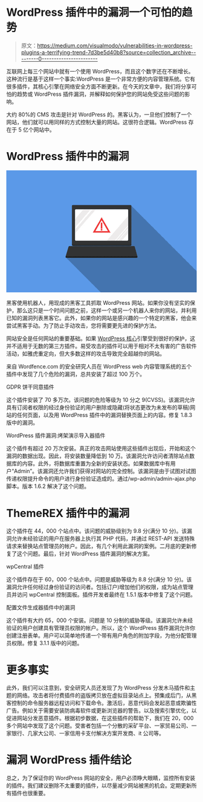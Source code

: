 # WordPress 插件中的漏洞一个可怕的趋势

> 原文：<https://medium.com/visualmodo/vulnerabilities-in-wordpress-plugins-a-terrifying-trend-7d3be5d40b8?source=collection_archive---------0----------------------->

互联网上每三个网站中就有一个使用 WordPress，而且这个数字还在不断增长。这种流行是基于这样一个事实:WordPress 是一个非常方便的内容管理系统。它有很多插件，其核心引擎在网络安全方面不断更新。在今天的文章中，我们将分享可怕的趋势或 WordPress 插件漏洞，并解释如何保护您的网站免受这些问题的影响。

大约 80%的 CMS 攻击是针对 WordPress 的。黑客认为，一旦他们控制了一个网站，他们就可以用同样的方式控制大量的网站。这很符合逻辑。WordPress 存在于 5 亿个网站中。

# WordPress 插件中的漏洞

![](img/8227cbd52052df89effd79d12a1894af.png)

黑客使用机器人，用现成的黑客工具抓取 WordPress 网站。如果你没有坚实的保护，那么这只是一个时间问题之前，这样一个或另一个机器人来你的网站，并利用已知的漏洞列表黑客它。此外，如果你的网站是感兴趣的一个特定的黑客，他会来尝试黑客手动。为了防止手动攻击，您将需要更先进的保护方法。

网站安全是任何网站的重要基础。如果 [WordPress 核心](https://visualmodo.com/top-wordpress-photo-gallery-plugins-developers-can-use-to-wow-visitors-in-2020/)引擎受到很好的保护，这并不适用于无数的第三方插件。易受攻击的插件可以用于相对不太有害的广告软件活动，如雅虎重定向，但大多数这样的攻击导致完全超越你的网站。

来自 Wordfence.com 的安全研究人员在 WordPress web 内容管理系统的五个插件中发现了几个危险的漏洞，总共安装了超过 100 万个。

GDPR 饼干同意插件

这个插件安装了 70 多万次。该问题的危险等级为 10 分之 9(CVSS)。该漏洞允许具有订阅者权限的经过身份验证的用户删除或隐藏(将状态更改为未发布的草稿)网站的任何页面，以及用 WordPress 插件中的漏洞替换页面上的内容。修复 1.8.3 版中的漏洞。

WordPress 插件漏洞:烤架演示导入器插件

这个插件有超过 20 万次安装。真正的攻击网站使用这些插件出现后，开始和这个漏洞的数据出现。因此，将安装数量降低到 10 万。该漏洞允许访问者清除站点数据库的内容。此外，将数据库重置为全新的安装状态。如果数据库中有用户“Admin”。该漏洞还允许我们获得对网站的完全控制。该漏洞是由于试图对试图传递权限提升命令的用户进行身份验证造成的。通过/wp-admin/admin-ajax.php 脚本。版本 1.6.2 解决了这个问题。

# ThemeREX 插件中的漏洞

这个插件在 44，000 个站点中。该问题的威胁级别为 9.8 分(满分 10 分)。该漏洞允许未经验证的用户在服务器上执行其 PHP 代码，并通过 REST-API 发送特殊请求来替换站点管理员的帐户。因此，有几个利用此漏洞的案例。二月底的更新修复了这个问题。最后，针对 WordPress 插件漏洞的解决方案。

wpCentral 插件

这个插件存在于 60，000 个站点中。问题是威胁等级为 8.8 分(满分 10 分)。该漏洞允许任何经过身份验证的访问者。包括订户)增加他们的权限，成为站点管理员并访问 wpCentral 控制面板。插件开发者最终在 1.5.1 版本中修复了这个问题。

配置文件生成器插件中的漏洞

这个插件有大约 65，000 个安装。问题是 10 分制的威胁等级。该漏洞允许未经验证的用户创建具有管理员权限的帐户。所以，这个 WordPress 插件漏洞允许你创建注册表单。用户可以简单地传递一个带有用户角色的附加字段，为他分配管理员权限。修复 3.1.1 版中的问题。

# 更多事实

此外，我们可以注意到，安全研究人员还发现了为 WordPress 分发木马插件和主题的网络。攻击者将付费插件的盗版拷贝放在虚拟目录站点上。预集成后门，从黑客控制的命令服务器远程访问和下载命令。激活后，恶意代码会发起恶意或欺骗性广告。例如关于需要安装防病毒软件或更新浏览器的警告。以及搜索引擎优化，以促进网站分发恶意插件。根据初步数据，在这些插件的帮助下，我们在 20，000 多个网站中发现了这个问题。受害者包括一个分散的采矿平台、一家贸易公司、一家银行、几家大公司、一家信用卡支付解决方案开发商、it 公司等。

# 漏洞 WordPress 插件结论

总之，为了保证你的 WordPress 网站的安全，用户必须睁大眼睛，监控所有安装的插件。我们建议删除不太重要的插件，以尽量减少网站被黑的机会。定期更新所有插件也很重要。